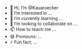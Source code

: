 - 👋 Hi, I’m @Kauaroecker
- 👀 I’m interested in ...
- 🌱 I’m currently learning ...
- 💞️ I’m looking to collaborate on ...
- 📫 How to reach me ...
- 😄 Pronouns: ...
- ⚡ Fun fact: ...

<!---
Kauaroecker/Kauaroecker is a ✨ special ✨ repository because its `README.md` (this file) appears on your GitHub profile.
You can click the Preview link to take a look at your changes.
--->
